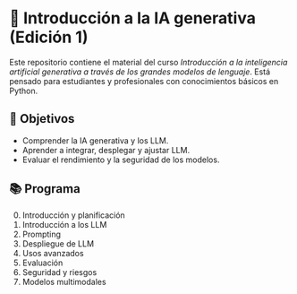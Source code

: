 # 🤖 Introducción a la IA generativa (Edición 1)

Este repositorio contiene el material del curso *Introducción a la inteligencia artificial generativa a través de los grandes modelos de lenguaje*. Está pensado para estudiantes y profesionales con conocimientos básicos en Python.

## 🎯 Objetivos
- Comprender la IA generativa y los LLM.
- Aprender a integrar, desplegar y ajustar LLM.
- Evaluar el rendimiento y la seguridad de los modelos.

## 📚 Programa
0. Introducción y planificación  
1. Introducción a los LLM  
2. Prompting  
3. Despliegue de LLM  
4. Usos avanzados  
5. Evaluación  
6. Seguridad y riesgos  
7. Modelos multimodales
